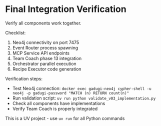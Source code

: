 # Final Integration Verification

Verify all components work together.

Checklist:
1. Neo4j connectivity on port 7475
2. Event Router process spawning
3. MCP Service API endpoints
4. Team Coach phase 13 integration
5. Orchestrator parallel execution
6. Recipe Executor code generation

Verification steps:
- Test Neo4j connection: `docker exec gadugi-neo4j cypher-shell -u neo4j -p gadugi-password "MATCH (n) RETURN count(n)"`
- Run validation script: `uv run python validate_v03_implementation.py`
- Check all components have implementations
- Verify Team Coach is properly integrated

This is a UV project - use `uv run` for all Python commands
